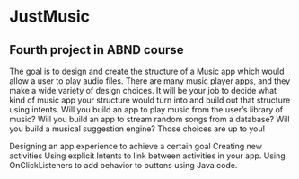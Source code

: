 # JustMusic
## Fourth project in ABND course

The goal is to design and create the structure of a Music app which would allow a user to play audio files. There are many music player apps, and they make a wide variety of design choices. It will be your job to decide what kind of music app your structure would turn into and build out that structure using intents. Will you build an app to play music from the user’s library of music? Will you build an app to stream random songs from a database? Will you build a musical suggestion engine? Those choices are up to you!


Designing an app experience to achieve a certain goal
Creating new activities
Using explicit Intents to link between activities in your app.
Using OnClickListeners to add behavior to buttons using Java code.
